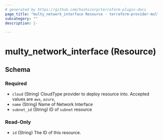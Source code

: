 ```yaml
---
# generated by https://github.com/hashicorp/terraform-plugin-docs
page_title: "multy_network_interface Resource - terraform-provider-multy"
subcategory: ""
description: |-
  
---
```


# multy_network_interface (Resource)





<!-- schema generated by tfplugindocs -->
## Schema

### Required

- `cloud` (String) CloudType provider to deploy resource into. Accepted values are `aws`, `azure`,
- `name` (String) Name of Network Interface
- `subnet_id` (String) ID of `subnet` resource

### Read-Only

- `id` (String) The ID of this resource.


